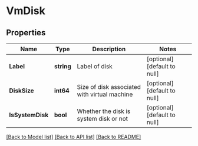 # VmDisk

## Properties
Name | Type | Description | Notes
------------ | ------------- | ------------- | -------------
**Label** | **string** | Label of disk | [optional] [default to null]
**DiskSize** | **int64** | Size of disk associated with virtual machine | [optional] [default to null]
**IsSystemDisk** | **bool** | Whether the disk is system disk or not | [optional] [default to null]

[[Back to Model list]](../README.md#documentation-for-models) [[Back to API list]](../README.md#documentation-for-api-endpoints) [[Back to README]](../README.md)

